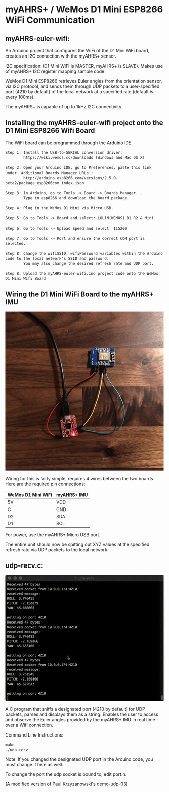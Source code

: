 # myAHRS+ / WeMos D1 Mini ESP8266 WiFi Communication

## myAHRS-euler-wifi:

An Arduino project that configures the WiFi of the D1 Mini WiFi board, creates an I2C connection with the myAHRS+ sensor.

I2C specification: (D1 Mini WiFi is MASTER, myAHRS+ is SLAVE). Makes use of myAHRS+ I2C register mapping sample code. 

WeMos D1 Mini ESP8266 retrieves Euler angles from the orientation sensor, via I2C protocol, and sends them through UDP packets to a user-specified port (4210 by default) of the local network at a specified rate (default is every 100ms).

The myAHRS+ is capable of up to 1kHz I2C connectivity.

## Installing the myAHRS-euler-wifi project onto the D1 Mini ESP8266 Wifi Board

The WiFi board can be programmed through the Arduino IDE.
```
Step 1: Install the USB-to-SERIAL conversion driver: 
        https://wiki.wemos.cc/downloads (Windows and Mac OS X)
        
Step 2: Open your Arduino IDE, go to Preferences, paste this link under 'Additional Boards Manager URLs':
        http://arduino.esp8266.com/versions/2.5.0-beta2/package_esp8266com_index.json
        
Step 3: In Arduino, go to Tools -> Board -> Boards Manager... 
        Type in esp8266 and download the board package.
        
Step 4: Plug in the WeMos D1 Mini via Micro USB.

Step 5: Go to Tools -> Board and select: LOLIN(WEMOS) D1 R2 & Mini

Step 6: Go to Tools -> Upload Speed and select: 115200

Step 7: Go to Tools -> Port and ensure the correct COM port is selected.

Step 8: Change the wifiSSID, wifiPassword variables within the Arduino code to the local network's SSID and password.
        You may also change the desired refresh rate and UDP port.

Step 8: Upload the myAHRS-euler-wifi.ino project code onto the WeMos D1 Mini Wifi Board
```

## Wiring the D1 Mini WiFi Board to the myAHRS+ IMU

![Wiring Picture](./images/IMG_1044.png "wiring png")

Wiring for this is fairly simple, requires 4 wires between the two boards.
Here are the required pin connections:

| WeMos D1 Mini WiFi | myAHRS+ IMU |
| ------------- | ------------- |
| 5V  | VDD  |
| G  | GND  |
| D2  | SDA  |
| D1  | SCL  |

For power, use the myAHRS+ Micro USB port.

The entire unit should now be spitting out XYZ values at the specified refresh rate via UDP packets to the local network.
## udp-recv.c:
![udp-recv in action](./images/udp-recv-gif "udp-recv in action")

A C program that sniffs a designated port (4210 by default) for UDP packets, parses and displays them as a string. Enables the user to access and observe the Euler angles provided by the myAHRS+ IMU in real time - over a Wifi connection.

Command Line Instructions:    
```
make
./udp-recv
```

Note: If you changed the designated UDP port in the Arduino code, you must change it here as well.

To change the port the udp socket is bound to, edit port.h.


(A modified version of Paul Krzyzanowski's [demo-udp-03](https://www.cs.rutgers.edu/~pxk/417/notes/sockets/demo-udp-03.html))
